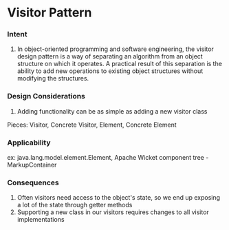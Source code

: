 # Visitor Pattern

### Intent

1. In object-oriented programming and software engineering, the visitor design pattern is a way of separating an algorithm from an object structure on which it operates. A practical result of this separation is the ability to add new operations to existing object structures without modifying the structures.

### Design Considerations

1. Adding functionality can be as simple as adding a new visitor class

Pieces: Visitor, Concrete Visitor, Element, Concrete Element

### Applicability

ex: java.lang.model.element.Element, Apache Wicket component tree - MarkupContainer

### Consequences

1. Often visitors need access to the object's state, so we end up exposing a lot of the state through getter methods
1. Supporting a new class in our visitors requires changes to all visitor implementations

